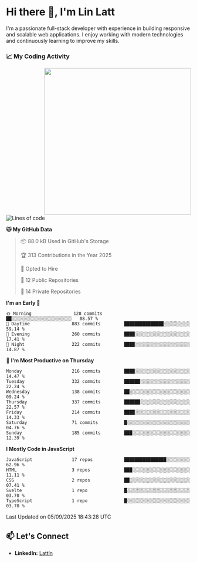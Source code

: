 # Hi there 👋, I'm Lin Latt

I'm a passionate full-stack developer with experience in building responsive and scalable web applications. I enjoy working with modern technologies and continuously learning to improve my skills.

### 📈 My Coding Activity 
<img src="https://github.com/user-attachments/assets/6cec4854-3eec-4600-9120-9be1d3cb2bfe"  width="400px" align="right">

<!--START_SECTION:waka-->
![Lines of code](https://img.shields.io/badge/From%20Hello%20World%20I%27ve%20Written-565.4%20thousand%20lines%20of%20code-blue)

**🐱 My GitHub Data** 

> 📦 88.0 kB Used in GitHub's Storage 
 > 
> 🏆 313 Contributions in the Year 2025
 > 
> 💼 Opted to Hire
 > 
> 📜 12 Public Repositories 
 > 
> 🔑 14 Private Repositories 
 > 
**I'm an Early 🐤** 

```text
🌞 Morning                128 commits         ██░░░░░░░░░░░░░░░░░░░░░░░   08.57 % 
🌆 Daytime                883 commits         ███████████████░░░░░░░░░░   59.14 % 
🌃 Evening                260 commits         ████░░░░░░░░░░░░░░░░░░░░░   17.41 % 
🌙 Night                  222 commits         ████░░░░░░░░░░░░░░░░░░░░░   14.87 % 
```
📅 **I'm Most Productive on Thursday** 

```text
Monday                   216 commits         ████░░░░░░░░░░░░░░░░░░░░░   14.47 % 
Tuesday                  332 commits         ██████░░░░░░░░░░░░░░░░░░░   22.24 % 
Wednesday                138 commits         ██░░░░░░░░░░░░░░░░░░░░░░░   09.24 % 
Thursday                 337 commits         ██████░░░░░░░░░░░░░░░░░░░   22.57 % 
Friday                   214 commits         ████░░░░░░░░░░░░░░░░░░░░░   14.33 % 
Saturday                 71 commits          █░░░░░░░░░░░░░░░░░░░░░░░░   04.76 % 
Sunday                   185 commits         ███░░░░░░░░░░░░░░░░░░░░░░   12.39 % 
```


**I Mostly Code in JavaScript** 

```text
JavaScript               17 repos            ████████████████░░░░░░░░░   62.96 % 
HTML                     3 repos             ███░░░░░░░░░░░░░░░░░░░░░░   11.11 % 
CSS                      2 repos             ██░░░░░░░░░░░░░░░░░░░░░░░   07.41 % 
Svelte                   1 repo              █░░░░░░░░░░░░░░░░░░░░░░░░   03.70 % 
TypeScript               1 repo              █░░░░░░░░░░░░░░░░░░░░░░░░   03.70 % 
```




 Last Updated on 05/09/2025 18:43:28 UTC
<!--END_SECTION:waka-->

## 📫 Let's Connect

- **LinkedIn:** [Lattln](https://linkedin.com/in/lin-latt)
<!-- - **Portfolio:** [Your Portfolio](https://yourportfolio.com) -->
